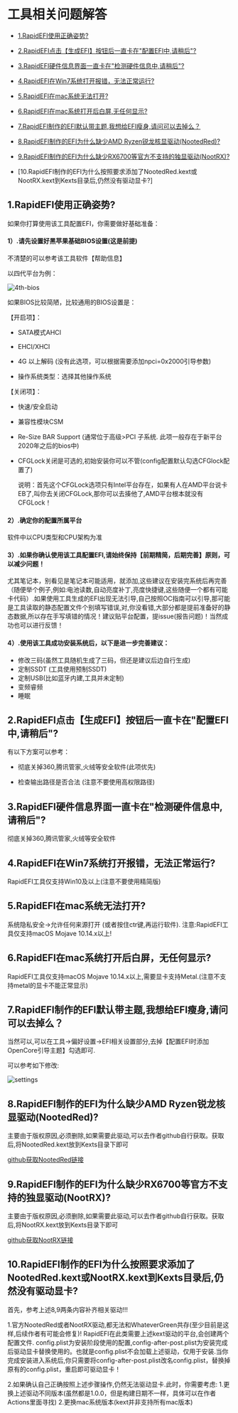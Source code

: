 
# 工具相关问题解答

- [1.RapidEFI使用正确姿势?](#1rapidefi使用正确姿势)

- [2.RapidEFI点击【生成EFI】按钮后一直卡在"配置EFI中,请稍后"?](#2rapidefi点击生成efi按钮后一直卡在配置efi中请稍后)

- [3.RapidEFI硬件信息界面一直卡在"检测硬件信息中,请稍后"?](#3rapidefi硬件信息界面一直卡在检测硬件信息中请稍后)

- [4.RapidEFI在Win7系统打开报错，无法正常运行?](#4rapidefi在win7系统打开报错无法正常运行)

- [5.RapidEFI在mac系统无法打开?](#5rapidefi在mac系统无法打开)

- [6.RapidEFI在mac系统打开后白屏,无任何显示?](#6rapidefi在mac系统打开后白屏无任何显示)

- [7.RapidEFI制作的EFI默认带主题,我想给EFI瘦身,请问可以去掉么？](#7rapidefi制作的efi默认带主题我想给efi瘦身请问可以去掉么)

- [8.RapidEFI制作的EFI为什么缺少AMD Ryzen锐龙核显驱动(NootedRed)?](#8rapidefi制作的efi为什么缺少amd-ryzen锐龙核显驱动nootedred)

- [9.RapidEFI制作的EFI为什么缺少RX6700等官方不支持的独显驱动(NootRX)?](#9rapidefi制作的efi为什么缺少rx6700等官方不支持的独显显驱动nootrx)

- [10.RapidEFI制作的EFI为什么按照要求添加了NootedRed.kext或NootRX.kext到Kexts目录后,仍然没有驱动显卡?]

## 1.RapidEFI使用正确姿势?

如果你打算使用该工具配置EFI，你需要做好基础准备：

#### 1）.请先设置好黑苹果基础BIOS设置(这是前提)

不清楚的可以参考该工具软件【帮助信息】

以四代平台为例：

![4th-bios](images/Desktop-4th-bios.png)

如果BIOS比较简陋，比较通用的BIOS设置是：

【开启项】：

- SATA模式AHCI    

- EHCI/XHCI   

- 4G 以上解码 (没有此选项，可以根据需要添加npci=0x2000引导参数)

- 操作系统类型：选择其他操作系统

【关闭项】：

- 快速/安全启动        

- 兼容性模块CSM

- Re-Size BAR Support (通常位于高级>PCI 子系统. 此项一般存在于新平台2020年之后的bios中) 

- CFGLock关闭是可选的,初始安装你可以不管(config配置默认勾选CFGlock配置了)

  说明：首先这个CFGLock选项只有Intel平台存在，如果有人在AMD平台说卡EB了,叫你去关闭CFGLock,那你可以去揍他了,AMD平台根本就没有CFGLock！

#### 2）.确定你的配置所属平台

软件中以CPU类型和CPU架构为准 

#### 3）.如果你确认使用该工具配置EFI,请始终保持【前期精简，后期完善】原则，可以减少问题！
尤其笔记本，别看见是笔记本可能适用，就添加,这些建议在安装完系统后再完善（随便举个例子,例如:电池读数,自动亮度补丁,亮度快捷键,这些随便一个都有可能卡代码）.如果使用工具生成的EFI出现无法引导,自己按照OC指南可以引导,那可能是工具读取的静态配置文件个别填写错误,对,你没看错,大部分都是提前准备好的静态数据,所以存在手写填错的情况！建议贴平台配置，提issue(报告问题)！当然成功也可以进行反馈！

#### 4）.使用该工具成功安装系统后，以下是进一步完善建议：

-  修改三码(虽然工具随机生成了三码，但还是建议后边自行生成)
-  定制SSDT (工具使用预制SSDT)
-  定制USB(比如蓝牙内建,工具并未定制)
-  变频睿频
-  睡眠


## 2.RapidEFI点击【生成EFI】按钮后一直卡在"配置EFI中,请稍后"?

 有以下方案可以参考：

  - 彻底关掉360,腾讯管家,火绒等安全软件(此项优先)

  - 检查输出路径是否合法 (注意不要使用高权限路径)

## 3.RapidEFI硬件信息界面一直卡在"检测硬件信息中,请稍后"?

彻底关掉360,腾讯管家,火绒等安全软件

## 4.RapidEFI在Win7系统打开报错，无法正常运行?

RapidEFI工具仅支持Win10及以上(注意不要使用精简版)

## 5.RapidEFI在mac系统无法打开?

系统隐私安全->允许任何来源打开 (或者按住ctr键,再运行软件).
注意:RapidEFI工具仅支持macOS Mojave 10.14.x以上!

## 6.RapidEFI在mac系统打开后白屏，无任何显示?

RapidEFI工具仅支持macOS Mojave 10.14.x以上,需要显卡支持Metal.(注意不支持metal的显卡不能正常显示)

## 7.RapidEFI制作的EFI默认带主题,我想给EFI瘦身,请问可以去掉么？

当然可以,可以在工具->偏好设置->EFI相关设置部分,去掉【配置EFI时添加OpenCore引导主题】勾选即可.

可以参考如下修改:

![settings](images/settings.png)

## 8.RapidEFI制作的EFI为什么缺少AMD Ryzen锐龙核显驱动(NootedRed)?

主要由于版权原因,必须删除,如果需要此驱动,可以去作者github自行获取。获取后,将NootedRed.kext放到Kexts目录下即可

[github获取NootedRed链接](https://github.com/ChefKissInc/NootedRed/releases)


## 9.RapidEFI制作的EFI为什么缺少RX6700等官方不支持的独显驱动(NootRX)?

主要由于版权原因,必须删除,如果需要此驱动,可以去作者github自行获取。获取后,将NootRX.kext放到Kexts目录下即可

[github获取NootRX链接](https://github.com/ChefKissInc/NootRX/releases)


## 10.RapidEFI制作的EFI为什么按照要求添加了NootedRed.kext或NootRX.kext到Kexts目录后,仍然没有驱动显卡?

首先，参考上述8,9两条内容补齐相关驱动!!!

1.官方NootedRed或者NootRX驱动,都无法和WhateverGreen共存(至少目前是这样,后续作者有可能会修复)!
RapidEFI在此类需要上述kext驱动的平台,会创建两个配置文件.
config.plist为安装阶段使用的配置,config-after-post.plist为安装完成后驱动显卡替换使用的。也就是config.plist不会加载上述驱动，仅用于安装.当你完成安装进入系统后,你只需要将config-after-post.plist改名config.plist，替换掉原有的config.plist，重启即可驱动显卡！

2.如果确认自己正确按照上述步骤操作,仍然无法驱动显卡.此时，你需要考虑: 1.更换上述驱动不同版本(虽然都是1.0.0，但是构建日期不一样，具体可以在作者Actions里面寻找) 2.更换mac系统版本(kext并非支持所有mac版本)